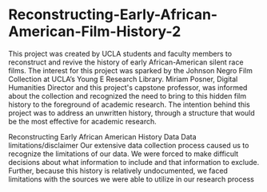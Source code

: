 # Reconstructing-Early-African-American-Film-History-2
This project was created by UCLA students and faculty members  to reconstruct and revive the history of early African-American silent race films.  The interest for this project was sparked by the Johnson Negro Film Collection at UCLA’s Young E Research Library.  Miriam Posner, Digital Humanities Director and this project's capstone professor, was informed about the collection and recognized the need to bring to this hidden film history to the foreground of academic research. The intention behind this project was to address an unwritten history, through a structure that would be the most effective for academic research. 

Reconstructing Early African American History Data 
Data limitations/disclaimer
Our extensive data collection process caused us to recognize the limitations of our data.  We were forced to make difficult decisions about what information to include and that information to exclude.  Further, because this history is relatively undocumented, we faced limitations with the sources we were able to utilize in our research process
